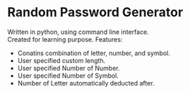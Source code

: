 # Random Password Generator
Written in python, using command line interface.  
Created for learning purpose.
Features:
- Conatins combination of letter, number, and symbol.
- User specified custom length.
- User specified Number of Number.
- User specified Number of Symbol.
- Number of Letter automatically deducted after.
